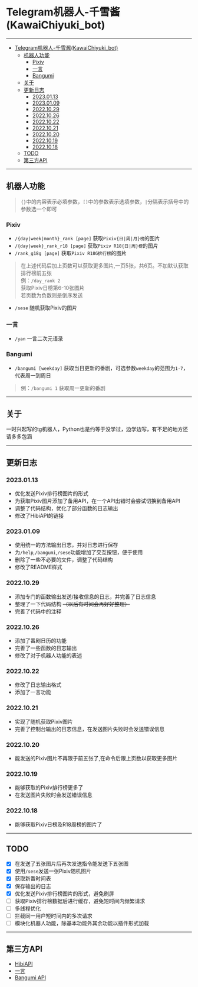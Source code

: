 # Telegram机器人-千雪酱(KawaiChiyuki_bot)
***
<!-- TOC -->
* [Telegram机器人-千雪酱(KawaiChiyuki_bot)](#telegram机器人-千雪酱--kawaichiyukibot-)
  * [机器人功能](#机器人功能)
    * [Pixiv](#pixiv)
    * [一言](#一言)
    * [Bangumi](#bangumi)
  * [关于](#关于)
  * [更新日志](#更新日志)
    * [2023.01.13](#20230113)
    * [2023.01.09](#20230109)
    * [2022.10.29](#20221029)
    * [2022.10.26](#20221026)
    * [2022.10.22](#20221022)
    * [2022.10.21](#20221021)
    * [2022.10.20](#20221020)
    * [2022.10.19](#20221019)
    * [2022.10.18](#20221018)
  * [TODO](#todo)
  * [第三方API](#第三方api)
<!-- TOC -->
***
## 机器人功能
> `{}`中的内容表示必填参数，`[]`中的参数表示选填参数，`|`分隔表示括号中的参数选一个即可
### Pixiv
- `/{day|week|month}_rank [page]` 获取`Pixiv{日|周|月}榜`的图片
- `/{day|week}_rank_r18 [page]` 获取`Pixiv R18{日|周}榜`的图片
- `/rank_g18g [page]` 获取`Pixiv R18G排行榜`的图片
> 在上述代码后加上页数可以获取更多图片,一页5张，共6页。不加默认获取排行榜前五张  
> 例：`/day_rank 2`  
> 获取Pixiv日榜第6-10张图片  
> 若页数为负数则是倒序发送
- `/sese` 随机获取Pixiv的图片
### 一言
- `/yan` 一言二次元语录
### Bangumi
- `/bangumi [weekday]` 获取当日更新的番剧，可选参数`weekday`的范围为`1-7`，代表周一到周日
> 例：`/bangumi 1` 获取周一更新的番剧
***

## 关于
一时兴起写的tg机器人，Python也是约等于没学过，边学边写，有不足的地方还请多多包涵
***

## 更新日志
### 2023.01.13
- 优化发送Pixiv排行榜图片的形式
- 为获取Pixiv图片添加了备用API，在一个API出错时会尝试切换到备用API
- 调整了代码结构，优化了部分函数的日志输出
- 修改了HibiAPI的链接

### 2023.01.09
- 使用统一的方法输出日志，并对日志进行保存
- 为`/help`,`/bangumi`,`/sese`功能增加了交互按钮，便于使用
- 删除了一些不必要的文件，调整了代码结构
- 修改了README样式

### 2022.10.29
- 添加专门的函数输出发送/接收信息的日志，并完善了日志信息
- 整理了一下代码结构 ~~（以后有时间会再好好整理）~~
- 完善了代码中的注释

### 2022.10.26
- 添加了番剧日历的功能
- 完善了一些函数的日志输出
- 修改了对于机器人功能的表述

### 2022.10.22
- 修改了日志输出格式
- 添加了一言功能

### 2022.10.21
- 实现了随机获取Pixiv图片
- 完善了控制台输出的日志信息，在发送图片失败时会发送错误信息

### 2022.10.20
- 能发送的Pixiv图片不再限于前五张了,在命令后跟上页数以获取更多图片

### 2022.10.19
- 能够获取的Pixiv排行榜更多了
- 在发送图片失败时会发送错误信息

### 2022.10.18
- 能够获取Pixiv日榜及R18周榜的图片了
***

## TODO
- [x] 在发送了五张图片后再次发送指令能发送下五张图  
- [x] 使用`/sese`发送一张Pixiv随机图片
- [x] 获取新番时间表  
- [x] 保存输出的日志
- [x] 优化发送Pixiv排行榜图片的形式，避免刷屏
- [ ] 获取Pixiv排行榜数据后进行缓存，避免短时间内频繁请求
- [ ] 多线程优化
- [ ] 拦截同一用户短时间内的多次请求
- [ ] 模块化机器人功能，除基本功能外其余功能以插件形式加载
***

## 第三方API
- [HibiAPI](https://github.com/mixmoe/HibiAPI)
- [一言](https://hitokoto.cn/)
- [Bangumi API](https://bangumi.github.io/api/#/)